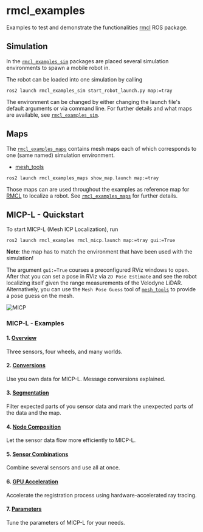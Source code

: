 # rmcl_examples

Examples to test and demonstrate the functionalities [rmcl](https://github.com/uos/rmcl) ROS package.

## Simulation

In the [`rmcl_examples_sim`](/rmcl_examples_sim/) packages are placed several simulation environments to spawn a mobile robot in.



The robot can be loaded into one simulation by calling

```console
ros2 launch rmcl_examples_sim start_robot_launch.py map:=tray
```

The environment can be changed by either changing the launch file's default arguments or via command line. For further details and what maps are available, see [`rmcl_examples_sim`](/rmcl_examples_sim/).

## Maps

The [`rmcl_examples_maps`](/rmcl_examples_maps/) contains mesh maps each of which corresponds to one (same named) simulation environment.

- [mesh_tools](https://github.com/naturerobots/mesh_tools)

```console
ros2 launch rmcl_examples_maps show_map.launch map:=tray
```

Those maps can are used throughout the examples as reference map for [RMCL](https://github.com/uos/rmcl) to localize a robot. See [`rmcl_examples_maps`](/rmcl_examples_maps/) for further details.

## MICP-L - Quickstart

To start MICP-L (Mesh ICP Localization), run

```console
ros2 launch rmcl_examples rmcl_micp.launch map:=tray gui:=True
```

**Note**: the map has to match the environment that have been used with the simulation!

The argument `gui:=True` courses a preconfigured RViz windows to open.
After that you can set a pose in RViz via `2D Pose Estimate` and see the robot localizing itself given the range measurements of the Velodyne LiDAR. Alternatively, you can use the `Mesh Pose Guess` tool of [`mesh_tools`](https://github.com/naturerobots/mesh_tools) to provide a pose guess on the mesh.

![MICP](.media/rmcl_micp_1280.gif)


### MICP-L - Examples

#### 1. [Overview](/rmcl_examples_micpl/)

Three sensors, four wheels, and many worlds.

#### 2. [Conversions](/rmcl_examples_conversions/)

Use you own data for MICP-L. Message conversions explained.

#### 3. [Segmentation](/rmcl_examples_micpl_segmentation/)

Filter expected parts of you sensor data and mark the unexpected parts of the data and the map.

#### 4. [Node Composition](/rmcl_examples_micpl_composition/)

Let the sensor data flow more efficiently to MICP-L.

#### 5. [Sensor Combinations](/rmcl_examples_micpl_combinations/)

Combine several sensors and use all at once.

#### 6. [GPU Acceleration](/rmcl_examples_micpl_gpu/)

Accelerate the registration process using hardware-accelerated ray tracing.

#### 7. [Parameters](/rmcl_examples_micpl_parameters)

Tune the parameters of MICP-L for your needs.
